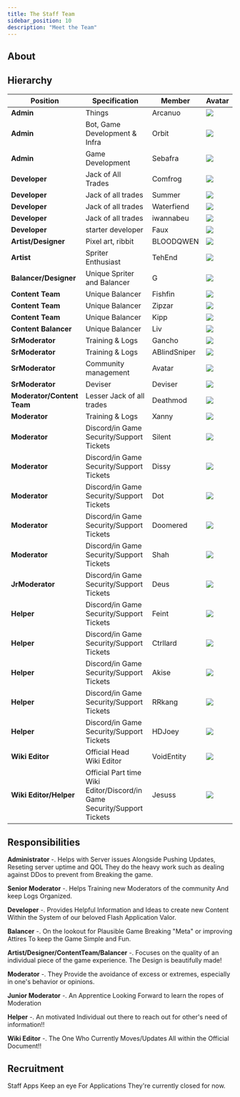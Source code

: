 ```yaml
---
title: The Staff Team
sidebar_position: 10
description: "Meet the Team"
---
```


## About



## Hierarchy
| Position | Specification | Member | Avatar |
| ----------- | ----- | ------ | ----- |
| **Admin**   | Things | Arcanuo | <img src= "<img src={arc} style={{width: 50}} />"  /> |
| **Admin**   | Bot, Game Development & Infra | Orbit | <img src="https://cdn.discordapp.com/attachments/1187552567295758487/1191081554391343214/orbit.png?ex=65a42423&is=6591af23&hm=f3bd010cdde9ffe88bf16ccf0905195bb63576edab5d0c7a8fa06feec9fdf450&" /> |
| **Admin**   | Game Development | Sebafra | <img src="https://cdn.discordapp.com/attachments/1187552567295758487/1191081554638811227/seb.png?ex=65a42423&is=6591af23&hm=ab7bcc02b4d248e31c553325756aacf1a334db40ca8bd7b1785174473c15bf6a&" /> |
| **Developer** | Jack of All Trades | Comfrog | <img src="https://cdn.discordapp.com/attachments/1082223891277172777/1191155746939863180/comfrog-transparent-text.png?ex=65a4693c&is=6591f43c&hm=0fce60282163279f86633f08ddf972ef269adc15c8abc4e38c1b7b1961799acc&"/> |
| **Developer** | Jack of all trades | Summer | <img src="https://cdn.discordapp.com/attachments/1082223891277172777/1191460144534524064/3eb0387ae9a6de134367f514d934c90f.png?ex=65a584ba&is=65930fba&hm=081f9057aa50799b8e1f1b9fcd85ff9fbdecddfaa7b4cd7cad491ea8aac67186&"/> |
| **Developer** | Jack of all trades | Waterfiend | <img src="https://cdn.discordapp.com/attachments/1082223891277172777/1191467687604387880/4121ae513ecc946f8076b835d204f221.png?ex=65a58bc1&is=659316c1&hm=ce2ee262faeafc60cc5eb05f61fc04595dde51df868119e13c1fa1f6fd13707d&"/> |
| **Developer** | Jack of all trades | iwannabeu | <img src="https://cdn.discordapp.com/attachments/1082223891277172777/1191510734107062345/d575c932945ba29c6eb0e9af51910c87_1.png?ex=65a5b3d8&is=65933ed8&hm=c8447c8d26e8b724e0f16150c151fcf06392c434bce5aad893f8ea5b6843a2c0&"/> |
| **Developer** | starter developer | Faux | <img src="https://cdn.discordapp.com/attachments/1082223891277172777/1191467687868649522/068930c8cae6355b031ce508a521fc0a.png?ex=65a58bc1&is=659316c1&hm=1645f54e5c74e25ba81d312af1f3a1c4b393a3ec5e1c22b3b3fd9ed9d53aff90&"/> |
| **Artist/Designer** | Pixel art, ribbit | BLOODQWEN  | <img src="https://cdn.discordapp.com/attachments/1082223891277172777/1191467688678150369/forg2.png?ex=65a58bc1&is=659316c1&hm=ec6db563e79719ff5a16bd081a1c30d85fe1b843e183f7e9d5040cf8833345ad&"/> |
| **Artist** | Spriter Enthusiast | TehEnd | <img src="https://cdn.discordapp.com/attachments/1208285144792956978/1208294915335786587/catemoji_1.png?ex=65e2c354&is=65d04e54&hm=8bcea936e92204bf08118a4f0ea1bb0a3c8fe0916436b457ff554053531847d8&"/> |
| **Balancer/Designer** | Unique Spriter and Balancer | G | <img src="https://cdn.discordapp.com/attachments/1082223891277172777/1191155746319106129/388deacdb2f92d99cedb6aa366a386c2.png?ex=65a4693c&is=6591f43c&hm=5011001f8f2a592cf4b89172b505362c726cbeb35853ca7a5b7bd89bd3700c7c&"/> |
| **Content Team** | Unique Balancer | Fishfin | <img src="https://cdn.discordapp.com/attachments/1032818008340566107/1208284595011723274/IMG_9741_1.jpg?ex=65e2b9b8&is=65d044b8&hm=3de65f8a33b924cecfb6cb3feb5f22b257ce1183b89c59b91aa4cff04d1ab3dd&"/> ||
|**Content Team** | Unique Balancer | Zipzar | <img src="https://cdn.discordapp.com/attachments/1208277897014542376/1208281126498738226/GDZVxysbAAADlNB_1_1.jpg?ex=65e2b67d&is=65d0417d&hm=60e5f27d6fe40a933d009467d64900a2f1b58b45018f511206aa77cbfed1944e&"/> |
| **Content Team** | Unique Balancer | Kipp | <img src="https://cdn.discordapp.com/attachments/1082059893042851931/1208604604258844682/d4e813c68544a0fab7cc3f95593ac393.png?ex=65e3e3c0&is=65d16ec0&hm=85ed78945645a5748dba87d9e357e5a7d917811756a05d50f946f92af60a7513&"/> |
| **Content Balancer** | Unique Balancer | Liv | <img src="https://cdn.discordapp.com/attachments/1082223891277172777/1191155747422212206/F0XMWtyaUAAF6uV.png?ex=65a4693c&is=6591f43c&hm=22339b6f94d54289f380e4c9a542a14c3093beb49aba2792a90d3b5cbce648af&"/> |
| **SrModerator** | Training & Logs | Gancho | <img src="https://cdn.discordapp.com/attachments/1187552567295758487/1191081351156338789/gancho_1.gif?ex=65a423f3&is=6591aef3&hm=b735826b4752a14d879739a92f08854ca768f602ba0fa1533c54df2355ddcf77&" /> |
| **SrModerator** | Training & Logs | ABlindSniper | <img src="https://cdn.discordapp.com/attachments/1082223891277172777/1191155746700791848/ABlindSniper.jpg?ex=65a4693c&is=6591f43c&hm=55a8077d6dd94a6f3c8dbec3225f63bc8280f2ea9cd6b60d1584c7943d2a45f8&"/> |
| **SrModerator** | Community management | Avatar | <img src="https://cdn.discordapp.com/attachments/1082223891277172777/1191460151123775589/ca9d393cadeb5b9c81fff01efe258ea5.png?ex=65a584bc&is=65930fbc&hm=037718cffdd31501e86a1028b1e5ceed259f5ab9b1a3b70158782b50d621a691&"/> |
| **SrModerator** | Deviser | Deviser | <img src="https://cdn.discordapp.com/attachments/1082223891277172777/1191460150922444960/5329e32e4918479c669a0cd8cfec16b0.png?ex=65a584bc&is=65930fbc&hm=1b7fdaf4cb7dd9cf88d830fb21c8a354b279a3c2439984ecf9e04fd5d8188a80&"/> |
| **Moderator/Content Team** | Lesser Jack of all trades | Deathmod | <img src="https://cdn.discordapp.com/attachments/1082223891277172777/1191532488808485005/monkey_1.png?ex=65a5c81a&is=6593531a&hm=23a52400c2dadd106554d28519d8eaf859acd213cd98002aee0dac75683c4eb8&"/> |
| **Moderator** |  Training & Logs | Xanny | <img src="https://cdn.discordapp.com/attachments/1082223891277172777/1191467688095125534/a_134c8bbce413c6d10352caee90bb0c2f.gif?ex=65a58bc1&is=659316c1&hm=6a1986f7a0db0b6d8c72b967064472d4dc56d0c56c54ce8a1420b4ecc9a9c13b&"/> |
| **Moderator** |  Discord/in Game Security/Support Tickets | Silent | <img src="https://cdn.discordapp.com/attachments/1082223891277172777/1191467688451637300/b074a34e5210d44f787558bbdff96b8a.png?ex=65a58bc1&is=659316c1&hm=1046dd42e9dc8a335ac0dfff1f2a3855d39cd21d4b6fc43c4087dc63a6b608c5&"/> |
| **Moderator** | Discord/in Game Security/Support Tickets | Dissy | <img src="https://cdn.discordapp.com/attachments/1082223891277172777/1191155745929048134/3f063d44ed3eafcf3567ce459a831074.jpg?ex=65a4693c&is=6591f43c&hm=d2b5e645cbfc08efa83ab747993739eeed0859c03cb8ade80c25eabde4d1c028&"/> |
| **Moderator** | Discord/in Game Security/Support Tickets | Dot | <img src="https://cdn.discordapp.com/attachments/1082223891277172777/1191460145197232249/9c39e15c6b147c82c4e86173ce7eb1e0.png?ex=65a584ba&is=65930fba&hm=2b4f2671030d47bbbc8bfb7296931c87b46f8b03263e762da2d1683f516bf2ab&"/> |
| **Moderator** | Discord/in Game Security/Support Tickets | Doomered | <img src="https://cdn.discordapp.com/attachments/1082223891277172777/1191156308422967376/unknown-17-3-1_1.png?ex=65a469c2&is=6591f4c2&hm=ba2ee7f0cb10d6221d47ab06af911c4eb3136384a420a731e70472a354b1aa81&"/> |
| **Moderator** | Discord/in Game Security/Support Tickets | Shah | <img src="https://cdn.discordapp.com/attachments/1082223891277172777/1191155747845845033/IMG_0075.jpg?ex=65a4693c&is=6591f43c&hm=9a9346707da3110794eaccebfe0a94bab073b82e1906ae0b42f61b77bc9c8a74&"/> |
| **JrModerator** | Discord/in Game Security/Support Tickets | Deus | <img src="https://cdn.discordapp.com/attachments/1082223891277172777/1191155748156211200/Olga.jpg?ex=65a4693c&is=6591f43c&hm=483b324a49070d569311b36417005ea77e72effb316f85a977506bcd7caea9f9&"/> |
| **Helper** | Discord/in Game Security/Support Tickets | Feint | <img src="https://cdn.discordapp.com/attachments/1043629990740242502/1208281703005814824/black-cat-fangs_1.gif?ex=65e2b706&is=65d04206&hm=ad53194be9d99cbeab0c889f7a7fe758fd3a7db929049ac95eccb8de95c5bdf0&"/> |
| **Helper** | Discord/in Game Security/Support Tickets | Ctrllard | <img src="https://cdn.discordapp.com/attachments/1191460946175074304/1208290865693589514/s22_1.png?ex=65e2bf8f&is=65d04a8f&hm=72052d00fc697e800dd5fd0cf73c5025a4c56e705773bfa61f3a2cb0bd0f5498&"/> |
| **Helper** | Discord/in Game Security/Support Tickets | Akise | <img src="https://cdn.discordapp.com/attachments/1187528827988086836/1208306256650182696/Aru_akise_1.png?ex=65e2cde4&is=65d058e4&hm=e70a9ae0c83d7990f5b157de456e89cfc611d34c85fbfe4c8fe5799b1447e626&"/> |
| **Helper** | Discord/in Game Security/Support Tickets | RRkang | <img src="https://cdn.discordapp.com/attachments/1105524933578195044/1208604653659361320/5cf1343ba566f4de252268bf7700be8a.png?ex=65e3e3cc&is=65d16ecc&hm=fb513f76ddffe88b59867f09c9a1b4111ba7dc651615ab4918d559b4d791142c&"/> |
| **Helper** | Discord/in Game Security/Support Tickets | HDJoey | <img src="https://cdn.discordapp.com/attachments/1122556341576282193/1208604623175295017/HDJoey_Pic.jpg?ex=65e3e3c4&is=65d16ec4&hm=65bb0b77ccfa11d4567e11145871db678b9ffec8cc0c5c40163c56cc458873f8&"/> |
| **Wiki Editor** | Official Head Wiki Editor | VoidEntity | <img src="https://cdn.discordapp.com/attachments/511222233302171659/1208288456699019284/TRUE_DETERMINATION_AND_HATRED.png?ex=65e2bd50&is=65d04850&hm=720f887defed767f9347d683497192e8cfe54e1bb1af2f55ba5cb41506936d94&"/> |
| **Wiki Editor/Helper** | Official Part time Wiki Editor/Discord/in Game Security/Support Tickets | Jesuss | <img src="https://cdn.discordapp.com/attachments/1084581982480105522/1208604576186507346/15b0b2c557fe5c78ed8051fa3e048de7.png?ex=65e3e3b9&is=65d16eb9&hm=9ab424848481f5c47d7085dcff47ab42d42676b3fa8f2c18e0563cc4790486ad&"/> |


## Responsibilities

**Administrator** -. Helps with Server issues Alongside Pushing Updates, Reseting server uptime and QOL They do the heavy work such as dealing against DDos to prevent from Breaking the game. 

**Senior Moderator** -. Helps Training new Moderators of the community And keep Logs Organized.

**Developer** -. Provides Helpful Information and Ideas to create new Content Within the System of our beloved Flash Application Valor.

 **Balancer** -. On the lookout for Plausible Game Breaking "Meta" or improving Attires To keep the Game Simple and Fun.

**Artist/Designer/ContentTeam/Balancer** -. Focuses on the quality of an individual piece of the game experience. The Design is beautifully made!

**Moderator** -. They Provide the avoidance of excess or extremes, especially in one's behavior or opinions.

**Junior Moderator** -. An Apprentice Looking Forward to learn the ropes of Moderation

**Helper** -. An motivated Individual out there to reach out for other's need of information!!

**Wiki Editor** -. The One Who Currently Moves/Updates All within the Official Document!!

## Recruitment

Staff Apps
Keep an eye For Applications They're currently closed for now.
